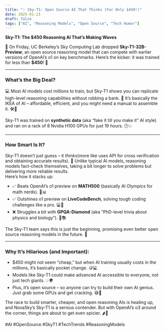 ```yaml
---
title: "💡 Sky-T1: Open Source AI That Thinks (For Only $450!)"
date: 2025-01-13
draft: false
tags: ["AI", "Reasoning Models", "Open Source", "Tech Humor"]
---
```


**Sky-T1: The $450 Reasoning AI That’s Making Waves**  

🚀 On Friday, UC Berkeley’s Sky Computing Lab dropped **Sky-T1-32B-Preview**, an open source reasoning model that can compete with earlier versions of OpenAI’s o1 on key benchmarks. Here’s the kicker: it was trained for less than **$450**! 💸  

---

### **What’s the Big Deal?**
💻 Most AI models cost millions to train, but Sky-T1 shows you can replicate high-level reasoning capabilities without robbing a bank. 🏦 It’s basically the IKEA of AI – affordable, efficient, and you might need a manual to assemble it. 🛠️🤖  

Sky-T1 was trained on **synthetic data** (aka “fake it till you make it” AI style) and ran on a rack of 8 Nvidia H100 GPUs for just 19 hours. 🕒💥  

---

### **How Smart Is It?**
Sky-T1 doesn’t just guess – it *thinks*(more like uses API for cross verification and obtaining accurate results). 🧠 Unlike typical AI models, reasoning models fact-check themselves, taking a bit longer to solve problems but delivering more reliable results.  
Here’s how it stacks up:  
- ✅ Beats OpenAI’s o1 preview on **MATH500** (basically AI Olympics for math nerds). 📐📊  
- ✅ Outshines o1 preview on **LiveCodeBench**, solving tough coding challenges like a pro. 💻🎯  
- ❌ Struggles a bit with **GPQA-Diamond** (aka “PhD-level trivia about physics and biology”). 🧪📚  

The Sky-T1 team says this is just the beginning, promising even better open source reasoning models in the future. 🚀  

---

### **Why It’s Hilarious (and Important):**
- $450 might not seem “cheap,” but when AI training usually costs in the millions, it’s basically pocket change. 🪙💻  
- Models like Sky-T1 could make advanced AI accessible to everyone, not just tech giants. 💡🌍  
- Plus, it’s open source – so anyone can try to build their own AI genius. Just grab some GPUs and get cracking. 😅🔧  

The race to build smarter, cheaper, and open reasoning AIs is heating up, and NovaSky’s Sky-T1 is a serious contender. But with OpenAI’s o3 around the corner, things are about to get even spicier. 🌶️🤖  

#AI #OpenSource #SkyT1 #TechTrends #ReasoningModels  

